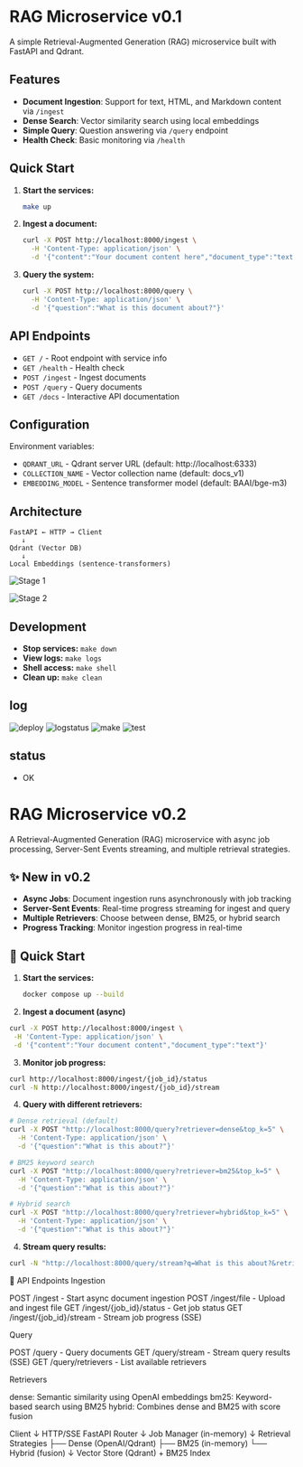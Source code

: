 # RAG Microservice v0.1

A simple Retrieval-Augmented Generation (RAG) microservice built with FastAPI and Qdrant.

## Features

- **Document Ingestion**: Support for text, HTML, and Markdown content via `/ingest`
- **Dense Search**: Vector similarity search using local embeddings
- **Simple Query**: Question answering via `/query` endpoint
- **Health Check**: Basic monitoring via `/health`

## Quick Start

1. **Start the services:**
   ```bash
   make up
   ```

2. **Ingest a document:**
   ```bash
   curl -X POST http://localhost:8000/ingest \
     -H 'Content-Type: application/json' \
     -d '{"content":"Your document content here","document_type":"text"}'
   ```

3. **Query the system:**
   ```bash
   curl -X POST http://localhost:8000/query \
     -H 'Content-Type: application/json' \
     -d '{"question":"What is this document about?"}'
   ```

## API Endpoints

- `GET /` - Root endpoint with service info
- `GET /health` - Health check
- `POST /ingest` - Ingest documents
- `POST /query` - Query documents
- `GET /docs` - Interactive API documentation

## Configuration

Environment variables:
- `QDRANT_URL` - Qdrant server URL (default: http://localhost:6333)
- `COLLECTION_NAME` - Vector collection name (default: docs_v1)
- `EMBEDDING_MODEL` - Sentence transformer model (default: BAAI/bge-m3)

## Architecture

```
FastAPI ← HTTP → Client
   ↓
Qdrant (Vector DB)
   ↓  
Local Embeddings (sentence-transformers)
```
![Stage 1](evo-stages/stage1.svg)

![Stage 2](evo-stages/stage2.png)
## Development

- **Stop services:** `make down`
- **View logs:** `make logs`  
- **Shell access:** `make shell`
- **Clean up:** `make clean`


## log

![deploy](evo-stages/deployv1.png)
![logstatus](evo-stages/logv1.png)
![make](evo-stages/makev1.png)
![test](evo-stages/testv1.png)

## status
- OK




# RAG Microservice v0.2

A Retrieval-Augmented Generation (RAG) microservice with async job processing, Server-Sent Events streaming, and multiple retrieval strategies.

## ✨ New in v0.2

- **Async Jobs**: Document ingestion runs asynchronously with job tracking
- **Server-Sent Events**: Real-time progress streaming for ingest and query
- **Multiple Retrievers**: Choose between dense, BM25, or hybrid search
- **Progress Tracking**: Monitor ingestion progress in real-time

## 🚀 Quick Start

1. **Start the services:**
   ```bash
   docker compose up --build
   ```
2. **Ingest a document (async)**
 ```bash
curl -X POST http://localhost:8000/ingest \
  -H 'Content-Type: application/json' \
  -d '{"content":"Your document content","document_type":"text"}'
  ```
3. **Monitor job progress:**  
```bash
curl http://localhost:8000/ingest/{job_id}/status
curl -N http://localhost:8000/ingest/{job_id}/stream
```
4. **Query with different retrievers:**
```bash
# Dense retrieval (default)
curl -X POST "http://localhost:8000/query?retriever=dense&top_k=5" \
  -H 'Content-Type: application/json' \
  -d '{"question":"What is this about?"}'

# BM25 keyword search
curl -X POST "http://localhost:8000/query?retriever=bm25&top_k=5" \
  -H 'Content-Type: application/json' \
  -d '{"question":"What is this about?"}'

# Hybrid search
curl -X POST "http://localhost:8000/query?retriever=hybrid&top_k=5" \
  -H 'Content-Type: application/json' \
  -d '{"question":"What is this about?"}'
```  
4. **Stream query results:**
```bash
curl -N "http://localhost:8000/query/stream?q=What is this about?&retriever=hybrid"
````
🔧 API Endpoints
Ingestion

POST /ingest - Start async document ingestion
POST /ingest/file - Upload and ingest file
GET /ingest/{job_id}/status - Get job status
GET /ingest/{job_id}/stream - Stream job progress (SSE)

Query

POST /query - Query documents
GET /query/stream - Stream query results (SSE)
GET /query/retrievers - List available retrievers

Retrievers

dense: Semantic similarity using OpenAI embeddings
bm25: Keyword-based search using BM25
hybrid: Combines dense and BM25 with score fusion

Client
  ↓ HTTP/SSE
FastAPI Router
  ↓
Job Manager (in-memory)
  ↓
Retrieval Strategies
  ├── Dense (OpenAI/Qdrant)
  ├── BM25 (in-memory)
  └── Hybrid (fusion)
  ↓
Vector Store (Qdrant) + BM25 Index